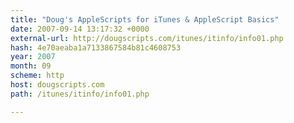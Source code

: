 ```yaml
---
title: "Doug's AppleScripts for iTunes & AppleScript Basics"
date: 2007-09-14 13:17:32 +0000
external-url: http://dougscripts.com/itunes/itinfo/info01.php
hash: 4e70aeaba1a7133867584b81c4608753
year: 2007
month: 09
scheme: http
host: dougscripts.com
path: /itunes/itinfo/info01.php

---
```



